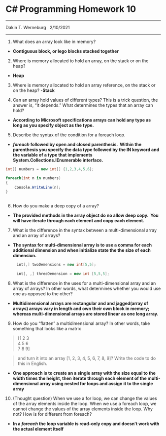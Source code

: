 # C# Programming Homework 10

---
Dakin T. Werneburg  
2/10/2021

----
1. What does an array look like in memory?
- **Contiguous block, or lego blocks stacked together**

2. Where is memory allocated to hold an array, on the stack or on the heap?
- **Heap**

3. Where is memory allocated to hold an array reference, on the stack or on the heap?
-**Stack**

4. Can an array hold values of different types? This is a trick question, the answer is, “It depends.” What determines the types that an array can hold?
- **According to Microsoft specifications arrays can hold any type as long as you specify object as the type.**


5. Describe the syntax of the condition for a foreach loop.
- ***foreach* followed by open and closed parenthesis.  Within the parenthesis you specify the data type followed by the IN keyword and the variable of a type that implements System.Collections.IEnumerable interface.** 

```c#
int[] numbers = new int[] {1,2,3,4,5,6};

foreach(int n in numbers)
{
    Console.WriteLine(n);
}
    
```
6. How do you make a deep copy of a array?
- **The provided methods in the array object do no allow deep copy.  You will have iterate through each element and copy each element.**


7. What is the difference in the syntax between a multi-dimensional array and an array of arrays?
- **The syntax for multi-dimensional array is to use a comma for each additional dimension and when initialize state the the size of each dimension.** 

```c#
     int[,] twoDemensions = new int[5,5];
 
     int[, ,] threeDemension = new int [5,5,5];

```

8. What is the difference in the uses for a multi-dimensional array and an array of arrays? In other words, what determines whether you would use one as opposed to the other?
- **Multidimensional arrays are rectangular and and jagged(array of arrays) arrays vary in length and own their own block in memory; whereas multi-dimensional arrays are stored linear as one long array.**

9. How do you “flatten” a multidimensional array? In other words, take something that looks like a matrix   
> [1 2 3  
  4 5 6  
  7 8 9] 
  
> and turn it into an array [1, 2, 3, 4, 5, 6, 7, 8, 9]? Write the code to do this in English.

- **One approach is to create an a single array with the size equal to the width times the height, then iterate through each element of the multi-dimensional array using nested for loops and assign it to the single array**


10. (Thought question) When we use a for loop, we can change the values of the array elements inside the loop. When we use a foreach loop, we cannot change the values of the array elements inside the loop. Why not? How is for different from foreach?
- **In a *foreach* the loop variable is read-only copy and doesn't work with the actual element itself**